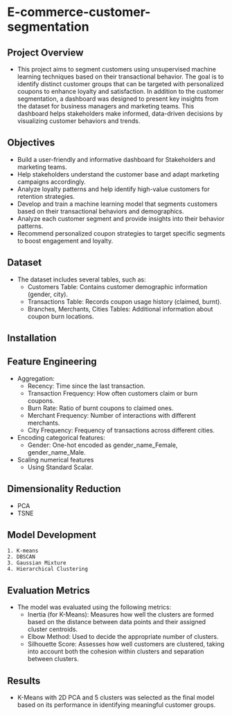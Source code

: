 # E-commerce-customer-segmentation
## Project Overview
- This project aims to segment customers using unsupervised machine learning techniques based on their transactional behavior. The goal is to identify distinct customer groups that can be targeted with personalized coupons to enhance loyalty and satisfaction. In addition to the customer segmentation, a dashboard was designed to present key insights from the dataset for business managers and marketing teams. This dashboard helps stakeholders make informed, data-driven decisions by visualizing customer behaviors and trends.
## Objectives
 - Build a user-friendly and informative dashboard for Stakeholders and marketing teams.
 - Help stakeholders understand the customer base and adapt marketing campaigns accordingly.
 - Analyze loyalty patterns and help identify high-value customers for retention strategies.
 - Develop and train a machine learning model that segments customers based on their transactional behaviors and demographics.
 - Analyze each customer segment and provide insights into their behavior patterns.
 - Recommend personalized coupon strategies to target specific segments to boost engagement and loyalty.
## Dataset
- The dataset includes several tables, such as:
  - Customers Table: Contains customer demographic information (gender, city).
  - Transactions Table: Records coupon usage history (claimed, burnt).
  - Branches, Merchants, Cities Tables: Additional information about coupon burn locations.
## Installation
## Feature Engineering
 - Aggregation:
    - Recency: Time since the last transaction.
    - Transaction Frequency: How often customers claim or burn coupons.
    - Burn Rate: Ratio of burnt coupons to claimed ones.
    - Merchant Frequency: Number of interactions with different merchants.
    - City Frequency: Frequency of transactions across different cities.
 - Encoding categorical features:
    - Gender: One-hot encoded as gender_name_Female, gender_name_Male.
 - Scaling numerical features
    - Using Standard Scalar.
## Dimensionality Reduction
 - PCA
 - TSNE
## Model Development
    1. K-means
    2. DBSCAN
    3. Gaussian Mixture
    4. Hierarchical Clustering
## Evaluation Metrics
  - The model was evaluated using the following metrics:
    - Inertia (for K-Means): Measures how well the clusters are formed based on the distance between data points and their assigned cluster centroids.
    - Elbow Method: Used to decide the appropriate number of clusters.
    - Silhouette Score: Assesses how well customers are clustered, taking into account both the cohesion within clusters and separation between clusters.
## Results
 - K-Means with 2D PCA and 5 clusters was selected as the final model based on its performance in identifying meaningful customer groups.
